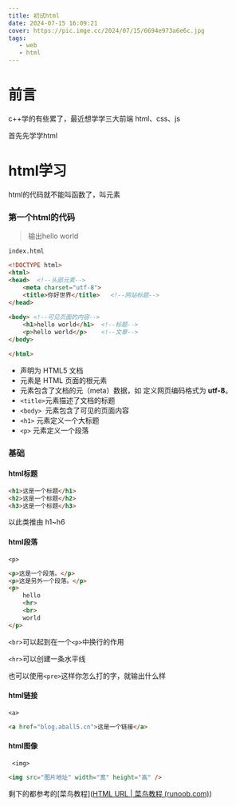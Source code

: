 ```yaml
---
title: 初试html
date: 2024-07-15 16:09:21
cover: https://pic.imge.cc/2024/07/15/6694e973a6e6c.jpg
tags:
   - web
   - html
---
```


# 前言

c++学的有些累了，最近想学学三大前端 html、css、js

首先先学学html 

# html学习

html的代码就不能叫函数了，叫元素



### 第一个html的代码

>  输出hello world

`index.html`

```html
<!DOCTYPE html>
<html>
<head>  <!--头部元素-->
    <meta charset="utf-8">
    <title>你好世界</title>   <!--网站标题-->
</head>
    
<body> <!--可见页面的内容-->
    <h1>hello world</h1>  <!--标题-->
    <p>hello world</p>    <!--文章-->
</body>

</html>
```

- **<!DOCTYPE html>** 声明为 HTML5 文档
- **<html>** 元素是 HTML 页面的根元素
- **<head>** 元素包含了文档的元（meta）数据，如 **<meta charset="utf-8">** 定义网页编码格式为 **utf-8**。
- `<title>`元素描述了文档的标题
- `<body> `元素包含了可见的页面内容
- `<h1>` 元素定义一个大标题
- `<p>` 元素定义一个段落



### 基础

#### html标题

```html
<h1>这是一个标题</h1>
<h2>这是一个标题</h2>
<h3>这是一个标题</h3>
```

以此类推由 h1~h6



#### html段落

`<p>`

```html
<p>这是一个段落。</p>
<p>这是另外一个段落。</p>
<p>
    hello
    <hr>
    <br>
    world
</p>
```

`<br>`可以起到在一个`<p>`中换行的作用

`<hr>`可以创建一条水平线

也可以使用`<pre>`这样你怎么打的字，就输出什么样



#### html链接

`<a>`

```html
<a href="blog.aball5.cn">这是一个链接</a>
```



#### html图像

` <img>`

```html
<img src="图片地址" width="宽" height="高" />
```



剩下的都参考的[菜鸟教程]([HTML URL | 菜鸟教程 (runoob.com)](https://www.runoob.com/html/html-url.html))

